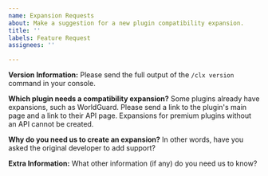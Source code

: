 ```yaml
---
name: Expansion Requests
about: Make a suggestion for a new plugin compatibility expansion.
title: ''
labels: Feature Request
assignees: ''

---
```


**Version Information:**
Please send the full output of the `/clx version` command in your console.

**Which plugin needs a compatibility expansion?**
Some plugins already have expansions, such as WorldGuard.
Please send a link to the plugin's main page and a link to their API page.
Expansions for premium plugins without an API cannot be created.

**Why do you need us to create an expansion?**
In other words, have you asked the original developer to add support?

**Extra Information:**
What other information (if any) do you need us to know?